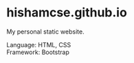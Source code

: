 # hishamcse.github.io
 
My personal static website.<br />

Language: HTML, CSS <br />
Framework: Bootstrap
